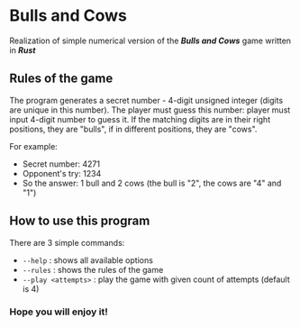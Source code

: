 # Bulls and Cows
Realization of simple numerical version of the ***Bulls and Cows*** game written in ***Rust***

## Rules of the game
The program generates a secret number - 4-digit unsigned integer (digits are unique in this number).
The player must guess this number: player must input 4-digit number to guess it.
If the matching digits are in their right positions, they are "bulls", if in different positions, they are "cows".

For example:
- Secret number: 4271
- Opponent's try: 1234
- So the answer: 1 bull and 2 cows (the bull is "2", the cows are "4" and "1")

## How to use this program
There are 3 simple commands:
- `--help`            : shows all available options
- `--rules`           : shows the rules of the game
- `--play <attempts>` : play the game with given count of attempts (default is 4)

### Hope you will enjoy it!
